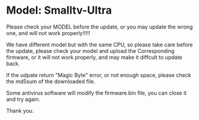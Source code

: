 # Model: Smalltv-Ultra
Please check your MODEL before the update, or you may update the wrong one, and will not work properly!!!!!

We have different model but with the same CPU, so please take care before the update, please check your model and upload the Corresponding firmware,
or it will not work properly, and may make it diffcult to update back.

If the udpate return "Magic Byte" error, or not enough space, please check the md5sum of the downloaded file.

Some antivirus software will modify the firmware.bin file, you can close it and try again.

Thank you.
